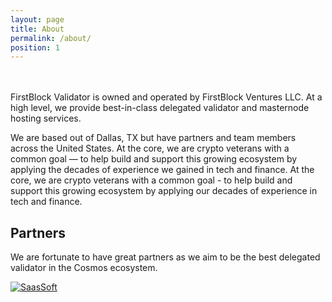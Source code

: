 ```yaml
---
layout: page
title: About
permalink: /about/
position: 1
---
```



\
\
FirstBlock Validator is owned and operated by FirstBlock Ventures LLC. At a high level, we provide best-in-class delegated validator and masternode hosting services. 

We are based out of Dallas, TX but have partners and team members across the United States. At the core, we are crypto veterans with a common goal &mdash; to help build and support this growing ecosystem by applying the decades of experience we gained in tech and finance. At the core, we are crypto veterans with a common goal - to help build and support this growing ecosystem by applying our decades of experience in tech and finance.

## Partners 
We are fortunate to have great partners as we aim to be the best delegated validator in the Cosmos ecosystem. 

[![SaasSoft](https://puu.sh/APWbu/ff5b08920b.png)](https://saassoft.com)
